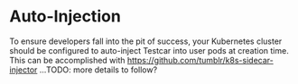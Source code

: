 # Auto-Injection
To ensure developers fall into the pit of success, your Kubernetes cluster should be configured to auto-inject Testcar into user pods at creation time. This can be accomplished with https://github.com/tumblr/k8s-sidecar-injector
...TODO: more details to follow?